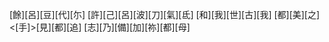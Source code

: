 [餘][呂][豆][代][尓] [許][己][呂][波][刀][氣][氐] [和][我][世][古][我] [都][美][之]<[手]>[見][都][追] [志][乃][備][加][祢][都][母]
